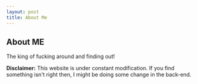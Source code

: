```yaml
---
layout: post
title: About Me
---
```


## About ME ## 
The king of fucking around and finding out!

**Disclaimer:** This website is under constant modification.
If you find something isn't right then,
I might be doing some change in the back-end.
